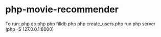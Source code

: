 # php-movie-recommender
To run:
php db.php
php filldb.php
php create_users.php
run php server (php -S 127.0.0.1:8000)